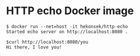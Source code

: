 # HTTP echo Docker image

    $ docker run --net=host -it hekonsek/http-echo
    Started echo server on http://localhost:8080 .

    $curl http://localhost:8080/you
    Hi there, I love you!